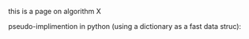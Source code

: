 this is a page on algorithm X



pseudo-implimention in python (using a dictionary as a fast data struc):




